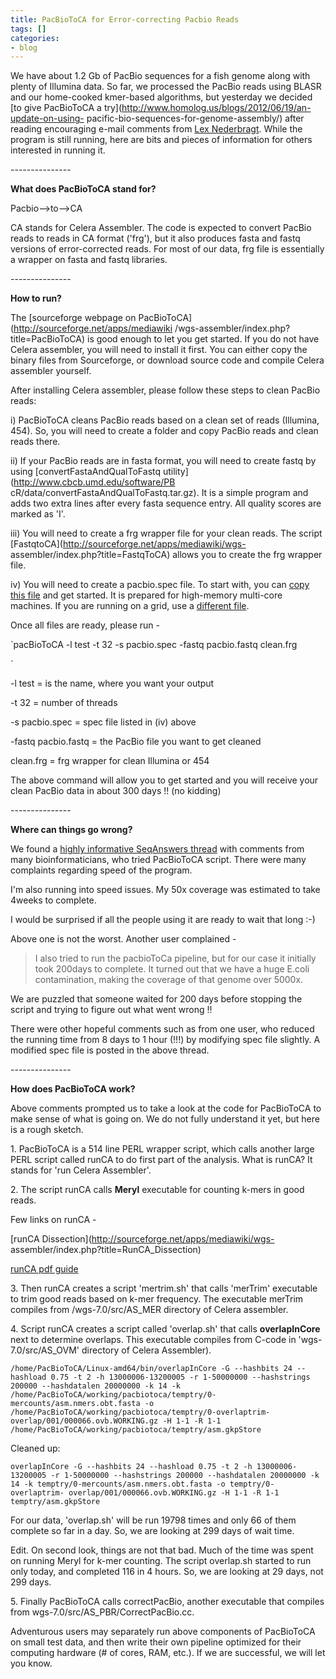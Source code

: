 ```yaml
---
title: PacBioToCA for Error-correcting Pacbio Reads
tags: []
categories:
- blog
---
```

We have about 1.2 Gb of PacBio sequences for a fish genome along with plenty
of Illumina data. So far, we processed the PacBio reads using BLASR and our
home-cooked kmer-based algorithms, but yesterday we decided [to give
PacBioToCA a try](http://www.homolog.us/blogs/2012/06/19/an-update-on-using-
pacific-bio-sequences-for-genome-assembly/) after reading encouraging e-mail
comments from [Lex Nederbragt](http://flxlexblog.wordpress.com/). While the
program is still running, here are bits and pieces of information for others
interested in running it.
<!--more-->

\---------------

**What does PacBioToCA stand for?**

Pacbio-->to-->CA

CA stands for Celera Assembler. The code is expected to convert PacBio reads
to reads in CA format ('frg'), but it also produces fasta and fastq versions
of error-corrected reads. For most of our data, frg file is essentially a
wrapper on fasta and fastq libraries.

\---------------

**How to run?**

The [sourceforge webpage on PacBioToCA](http://sourceforge.net/apps/mediawiki
/wgs-assembler/index.php?title=PacBioToCA) is good enough to let you get
started. If you do not have Celera assembler, you will need to install it
first. You can either copy the binary files from Sourceforge, or download
source code and compile Celera assembler yourself.

After installing Celera assembler, please follow these steps to clean PacBio
reads:

i) PacBioToCA cleans PacBio reads based on a clean set of reads (Illumina,
454). So, you will need to create a folder and copy PacBio reads and clean
reads there.

ii) If your PacBio reads are in fasta format, you will need to create fastq by
using [convertFastaAndQualToFastq utility](http://www.cbcb.umd.edu/software/PB
cR/data/convertFastaAndQualToFastq.tar.gz). It is a simple program and adds
two extra lines after every fasta sequence entry. All quality scores are
marked as 'I'.

iii) You will need to create a frg wrapper file for your clean reads. The
script [FastqtoCA](http://sourceforge.net/apps/mediawiki/wgs-
assembler/index.php?title=FastqToCA) allows you to create the frg wrapper
file.

iv) You will need to create a pacbio.spec file. To start with, you can [copy
this file](http://www.cbcb.umd.edu/software/PBcR/data/sampleData/pacbio.spec)
and get started. It is prepared for high-memory multi-core machines. If you
are running on a grid, use a [different
file](http://www.cbcb.umd.edu/software/PBcR/data/sampleData/pacbio.SGE.spec).

Once all files are ready, please run -

`pacBioToCA -l test -t 32 -s pacbio.spec -fastq pacbio.fastq clean.frg

`

-l test = is the name, where you want your output 

-t 32 = number of threads 

-s pacbio.spec = spec file listed in (iv) above 

-fastq pacbio.fastq = the PacBio file you want to get cleaned 

clean.frg = frg wrapper for clean Illumina or 454

The above command will allow you to get started and you will receive your
clean PacBio data in about 300 days !! (no kidding)

\---------------

**Where can things go wrong?**

We found a [highly informative SeqAnswers
thread](http://seqanswers.com/forums/showthread.php?t=18478) with comments
from many bioinformaticians, who tried PacBioToCA script. There were many
complaints regarding speed of the program.

>

I'm also running into speed issues. My 50x coverage was estimated to take
4weeks to complete.

I would be surprised if all the people using it are ready to wait that long
:-)

Above one is not the worst. Another user complained -

> I also tried to run the pacbioToCa pipeline, but for our case it initially
took 200days to complete. It turned out that we have a huge E.coli
contamination, making the coverage of that genome over 5000x.

We are puzzled that someone waited for 200 days before stopping the script and
trying to figure out what went wrong !!

There were other hopeful comments such as from one user, who reduced the
running time from 8 days to 1 hour (!!!) by modifying spec file slightly. A
modified spec file is posted in the above thread.

\---------------

**How does PacBioToCA work?**

Above comments prompted us to take a look at the code for PacBioToCA to make
sense of what is going on. We do not fully understand it yet, but here is a
rough sketch.

1\. PacBioToCA is a 514 line PERL wrapper script, which calls another large
PERL script called runCA to do first part of the analysis. What is runCA? It
stands for 'run Celera Assembler'.

2\. The script runCA calls **Meryl** executable for counting k-mers in good
reads.

Few links on runCA -

[runCA Dissection](http://sourceforge.net/apps/mediawiki/wgs-
assembler/index.php?title=RunCA_Dissection)

[runCA pdf guide](http://wgs-assembler.sourceforge.net/runCA51.pdf)

3\. Then runCA creates a script 'mertrim.sh' that calls 'merTrim' executable
to trim good reads based on k-mer frequency. The executable merTrim compiles
from /wgs-7.0/src/AS_MER directory of Celera assembler.

4\. Script runCA creates a script called 'overlap.sh' that calls
**overlapInCore** next to determine overlaps. This executable compiles from
C-code in 'wgs-7.0/src/AS_OVM' directory of Celera Assembler).

`/home/PacBioToCA/Linux-amd64/bin/overlapInCore -G --hashbits 24 --hashload
0.75 -t 2 -h 13000006-13200005 -r 1-50000000 --hashstrings 200000
--hashdatalen 20000000 -k 14 -k
/home/PacBioToCA/working/pacbiotoca/temptry/0-mercounts/asm.nmers.obt.fasta -o
/home/PacBioToCA/working/pacbiotoca/temptry/0-overlaptrim-
overlap/001/000066.ovb.WORKING.gz -H 1-1 -R 1-1
/home/PacBioToCA/working/pacbiotoca/temptry/asm.gkpStore`

Cleaned up:

`overlapInCore -G --hashbits 24 --hashload 0.75 -t 2 -h 13000006-13200005 -r
1-50000000 --hashstrings 200000 --hashdatalen 20000000 -k 14 -k
temptry/0-mercounts/asm.nmers.obt.fasta -o temptry/0-overlaptrim-
overlap/001/000066.ovb.WORKING.gz -H 1-1 -R 1-1 temptry/asm.gkpStore`

For our data, 'overlap.sh' will be run 19798 times and only 66 of them
complete so far in a day. So, we are looking at 299 days of wait time.

Edit. On second look, things are not that bad. Much of the time was spent on
running Meryl for k-mer counting. The script overlap.sh started to run only
today, and completed 116 in 4 hours. So, we are looking at 29 days, not 299
days.

5\. Finally PacBioToCA calls correctPacBio, another executable that compiles
from wgs-7.0/src/AS_PBR/CorrectPacBio.cc.

Adventurous users may separately run above components of PacBioToCA on small
test data, and then write their own pipeline optimized for their computing
hardware (# of cores, RAM, etc.). If we are successful, we will let you know.

